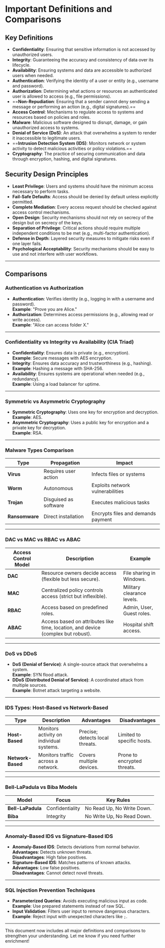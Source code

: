# Important Definitions and Comparisons

## Key Definitions

- **Confidentiality**: Ensuring that sensitive information is not accessed by unauthorized users.
- **Integrity**: Guaranteeing the accuracy and consistency of data over its lifecycle.
- **Availability**: Ensuring systems and data are accessible to authorized users when needed.
- **Authentication**: Verifying the identity of a user or entity (e.g., username and password).
- **Authorization**: Determining what actions or resources an authenticated user is allowed to access (e.g., file permissions).
- ==**Non-Repudiation**: Ensuring that a sender cannot deny sending a message or performing an action (e.g., digital signatures).==
- **Access Control**: Mechanisms to regulate access to systems and resources based on policies and roles.
- **Malware**: Malicious software designed to disrupt, damage, or gain unauthorized access to systems.
- **Denial of Service (DoS)**: An attack that overwhelms a system to render it inaccessible to legitimate users.
- ==**Intrusion Detection System (IDS)**: Monitors network or system activity to detect malicious activities or policy violations.==
- **Cryptography**: The practice of securing communication and data through encryption, hashing, and digital signatures.

## Security Design Principles

- **Least Privilege**: Users and systems should have the minimum access necessary to perform tasks.
- **Fail-Safe Defaults**: Access should be denied by default unless explicitly permitted.
- **Complete Mediation**: Every access request should be checked against access control mechanisms.
- **Open Design**: Security mechanisms should not rely on secrecy of the design but on secrecy of the keys.
- **Separation of Privilege**: Critical actions should require multiple independent conditions to be met (e.g., multi-factor authentication).
- **Defense in Depth**: Layered security measures to mitigate risks even if one layer fails.
- **Psychological Acceptability**: Security mechanisms should be easy to use and not interfere with user workflows.

---

## Comparisons

### Authentication vs Authorization
- **Authentication**: Verifies identity (e.g., logging in with a username and password).  
  **Example**: "Prove you are Alice."
- **Authorization**: Determines access permissions (e.g., allowing read or write access).  
  **Example**: "Alice can access folder X."

---

### Confidentiality vs Integrity vs Availability (CIA Triad)
- **Confidentiality**: Ensures data is private (e.g., encryption).  
  **Example**: Secure messages with AES encryption.
- **Integrity**: Ensures data accuracy and trustworthiness (e.g., hashing).  
  **Example**: Hashing a message with SHA-256.
- **Availability**: Ensures systems are operational when needed (e.g., redundancy).  
  **Example**: Using a load balancer for uptime.

---

### Symmetric vs Asymmetric Cryptography
- **Symmetric Cryptography**: Uses one key for encryption and decryption.  
  **Example**: AES.
- **Asymmetric Cryptography**: Uses a public key for encryption and a private key for decryption.  
  **Example**: RSA.

---

### Malware Types Comparison
| **Type**       | **Propagation**       | **Impact**                           |
|-----------------|-----------------------|--------------------------------------|
| **Virus**      | Requires user action  | Infects files or systems            |
| **Worm**       | Autonomous            | Exploits network vulnerabilities     |
| **Trojan**     | Disguised as software | Executes malicious tasks             |
| **Ransomware** | Direct installation   | Encrypts files and demands payment   |

---

### DAC vs MAC vs RBAC vs ABAC
| **Access Control Model** | **Description**                                                                | **Example**                 |
|---------------------------|--------------------------------------------------------------------------------|-----------------------------|
| **DAC**                  | Resource owners decide access (flexible but less secure).                      | File sharing in Windows.    |
| **MAC**                  | Centralized policy controls access (strict but inflexible).                    | Military clearance levels.  |
| **RBAC**                 | Access based on predefined roles.                                              | Admin, User, Guest roles.   |
| **ABAC**                 | Access based on attributes like time, location, and device (complex but robust).| Hospital shift access.      |

---

### DoS vs DDoS
- **DoS (Denial of Service)**: A single-source attack that overwhelms a system.  
  **Example**: SYN flood attack.
- **DDoS (Distributed Denial of Service)**: A coordinated attack from multiple sources.  
  **Example**: Botnet attack targeting a website.

---

### IDS Types: Host-Based vs Network-Based
| **Type**        | **Description**                                      | **Advantages**             | **Disadvantages**         |
|------------------|------------------------------------------------------|-----------------------------|----------------------------|
| **Host-Based**   | Monitors activity on individual systems.             | Precise; detects local threats. | Limited to specific hosts. |
| **Network-Based**| Monitors traffic across a network.                   | Covers multiple devices.     | Prone to encrypted threats.|

---

### Bell-LaPadula vs Biba Models
| **Model**            | **Focus**                | **Key Rules**                             |
|-----------------------|--------------------------|-------------------------------------------|
| **Bell-LaPadula**     | Confidentiality          | No Read Up, No Write Down.                |
| **Biba**              | Integrity               | No Write Up, No Read Down.                |

---

### Anomaly-Based IDS vs Signature-Based IDS
- **Anomaly-Based IDS**: Detects deviations from normal behavior.  
  **Advantages**: Detects unknown threats.  
  **Disadvantages**: High false positives.
- **Signature-Based IDS**: Matches patterns of known attacks.  
  **Advantages**: Low false positives.  
  **Disadvantages**: Cannot detect novel threats.

---

### SQL Injection Prevention Techniques
- **Parameterized Queries**: Avoids executing malicious input as code.  
  **Example**: Use prepared statements instead of raw SQL.
- **Input Validation**: Filters user input to remove dangerous characters.  
  **Example**: Reject input with unexpected characters like `;`.

---

This document now includes all major definitions and comparisons to strengthen your understanding. Let me know if you need further enrichment! 
